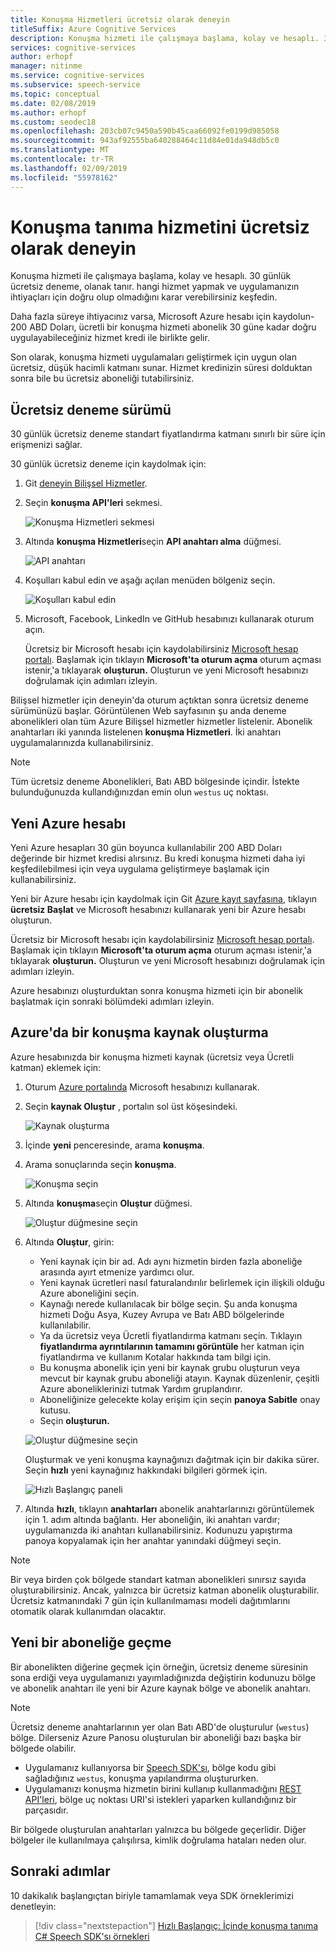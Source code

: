 ```yaml
---
title: Konuşma Hizmetleri ücretsiz olarak deneyin
titleSuffix: Azure Cognitive Services
description: Konuşma hizmeti ile çalışmaya başlama, kolay ve hesaplı. 30 günlük ücretsiz deneme, olanak tanır. hangi hizmet yapmak ve uygulamanızın ihtiyaçları için doğru olup olmadığını karar verebilirsiniz keşfedin.
services: cognitive-services
author: erhopf
manager: nitinme
ms.service: cognitive-services
ms.subservice: speech-service
ms.topic: conceptual
ms.date: 02/08/2019
ms.author: erhopf
ms.custom: seodec18
ms.openlocfilehash: 203cb07c9450a590b45caa66092fe0199d985058
ms.sourcegitcommit: 943af92555ba640288464c11d84e01da948db5c0
ms.translationtype: MT
ms.contentlocale: tr-TR
ms.lasthandoff: 02/09/2019
ms.locfileid: "55978162"
---
```

# <a name="try-the-speech-service-for-free"></a>Konuşma tanıma hizmetini ücretsiz olarak deneyin

Konuşma hizmeti ile çalışmaya başlama, kolay ve hesaplı. 30 günlük ücretsiz deneme, olanak tanır. hangi hizmet yapmak ve uygulamanızın ihtiyaçları için doğru olup olmadığını karar verebilirsiniz keşfedin.

Daha fazla süreye ihtiyacınız varsa, Microsoft Azure hesabı için kaydolun-200 ABD Doları, ücretli bir konuşma hizmeti abonelik 30 güne kadar doğru uygulayabileceğiniz hizmet kredi ile birlikte gelir.

Son olarak, konuşma hizmeti uygulamaları geliştirmek için uygun olan ücretsiz, düşük hacimli katmanı sunar. Hizmet kredinizin süresi dolduktan sonra bile bu ücretsiz aboneliği tutabilirsiniz.

## <a name="free-trial"></a>Ücretsiz deneme sürümü

30 günlük ücretsiz deneme standart fiyatlandırma katmanı sınırlı bir süre için erişmenizi sağlar.

30 günlük ücretsiz deneme için kaydolmak için:

1. Git [deneyin Bilişsel Hizmetler](https://azure.microsoft.com/try/cognitive-services/).

1. Seçin **konuşma API'leri** sekmesi.

   ![Konuşma Hizmetleri sekmesi](media/index/try-speech-api-free-trial1.png)

1. Altında **konuşma Hizmetleri**seçin **API anahtarı alma** düğmesi.

   ![API anahtarı](media/index/try-speech-api-free-trial2.png)

1. Koşulları kabul edin ve aşağı açılan menüden bölgeniz seçin.

   ![Koşulları kabul edin](media/index/try-speech-api-free-trial3.png)

1. Microsoft, Facebook, LinkedIn ve GitHub hesabınızı kullanarak oturum açın.

    Ücretsiz bir Microsoft hesabı için kaydolabilirsiniz [Microsoft hesap portalı](https://account.microsoft.com/account). Başlamak için tıklayın **Microsoft'ta oturum açma** oturum açması istenir,'a tıklayarak **oluşturun.** Oluşturun ve yeni Microsoft hesabınızı doğrulamak için adımları izleyin.

Bilişsel hizmetler için deneyin'da oturum açtıktan sonra ücretsiz deneme sürümünüzü başlar. Görüntülenen Web sayfasının şu anda deneme abonelikleri olan tüm Azure Bilişsel hizmetler hizmetler listelenir. Abonelik anahtarları iki yanında listelenen **konuşma Hizmetleri**. İki anahtarı uygulamalarınızda kullanabilirsiniz.

> [!NOTE]
> Tüm ücretsiz deneme Abonelikleri, Batı ABD bölgesinde içindir. İstekte bulunduğunuzda kullandığınızdan emin olun `westus` uç noktası.

## <a name="new-azure-account"></a>Yeni Azure hesabı

Yeni Azure hesapları 30 gün boyunca kullanılabilir 200 ABD Doları değerinde bir hizmet kredisi alırsınız. Bu kredi konuşma hizmeti daha iyi keşfedilebilmesi için veya uygulama geliştirmeye başlamak için kullanabilirsiniz.

Yeni bir Azure hesabı için kaydolmak için Git [Azure kayıt sayfasına](https://azure.microsoft.com/free/ai/), tıklayın **ücretsiz Başlat** ve Microsoft hesabınızı kullanarak yeni bir Azure hesabı oluşturun.

Ücretsiz bir Microsoft hesabı için kaydolabilirsiniz [Microsoft hesap portalı](https://account.microsoft.com/account). Başlamak için tıklayın **Microsoft'ta oturum açma** oturum açması istenir,'a tıklayarak **oluşturun.** Oluşturun ve yeni Microsoft hesabınızı doğrulamak için adımları izleyin.

Azure hesabınızı oluşturduktan sonra konuşma hizmeti için bir abonelik başlatmak için sonraki bölümdeki adımları izleyin.

## <a name="create-a-speech-resource-in-azure"></a>Azure'da bir konuşma kaynak oluşturma

Azure hesabınızda bir konuşma hizmeti kaynak (ücretsiz veya Ücretli katman) eklemek için:

1. Oturum [Azure portalında](https://portal.azure.com/) Microsoft hesabınızı kullanarak.

1. Seçin **kaynak Oluştur** , portalın sol üst köşesindeki.

    ![Kaynak oluşturma](media/index/try-speech-api-create-speech1.png)

1. İçinde **yeni** penceresinde, arama **konuşma**.

1. Arama sonuçlarında seçin **konuşma**.

    ![Konuşma seçin](media/index/try-speech-api-create-speech2.png)

1. Altında **konuşma**seçin **Oluştur** düğmesi.

    ![Oluştur düğmesine seçin](media/index/try-speech-api-create-speech3.png)

1. Altında **Oluştur**, girin:

    * Yeni kaynak için bir ad. Adı aynı hizmetin birden fazla aboneliğe arasında ayırt etmenize yardımcı olur.
    * Yeni kaynak ücretleri nasıl faturalandırılır belirlemek için ilişkili olduğu Azure aboneliğini seçin.
    * Kaynağı nerede kullanılacak bir bölge seçin. Şu anda konuşma hizmeti Doğu Asya, Kuzey Avrupa ve Batı ABD bölgelerinde kullanılabilir.
    * Ya da ücretsiz veya Ücretli fiyatlandırma katmanı seçin. Tıklayın **fiyatlandırma ayrıntılarının tamamını görüntüle** her katman için fiyatlandırma ve kullanım Kotalar hakkında tam bilgi için.
    * Bu konuşma abonelik için yeni bir kaynak grubu oluşturun veya mevcut bir kaynak grubu aboneliği atayın. Kaynak düzenlenir, çeşitli Azure aboneliklerinizi tutmak Yardım gruplandırır.
    * Aboneliğinize gelecekte kolay erişim için seçin **panoya Sabitle** onay kutusu.
    * Seçin **oluşturun.**

    ![Oluştur düğmesine seçin](media/index/try-speech-api-create-speech4.png)

    Oluşturmak ve yeni konuşma kaynağınızı dağıtmak için bir dakika sürer. Seçin **hızlı** yeni kaynağınız hakkındaki bilgileri görmek için.

    ![Hızlı Başlangıç paneli](media/index/try-speech-api-create-speech5.png)

1. Altında **hızlı**, tıklayın **anahtarları** abonelik anahtarlarınızı görüntülemek için 1. adım altında bağlantı. Her aboneliğin, iki anahtarı vardır; uygulamanızda iki anahtarı kullanabilirsiniz. Kodunuzu yapıştırma panoya kopyalamak için her anahtar yanındaki düğmeyi seçin.

> [!NOTE]
> Bir veya birden çok bölgede standart katman abonelikleri sınırsız sayıda oluşturabilirsiniz. Ancak, yalnızca bir ücretsiz katman abonelik oluşturabilir. Ücretsiz katmanındaki 7 gün için kullanılmaması modeli dağıtımlarını otomatik olarak kullanımdan olacaktır.

## <a name="switch-to-a-new-subscription"></a>Yeni bir aboneliğe geçme

Bir abonelikten diğerine geçmek için örneğin, ücretsiz deneme süresinin sona erdiği veya uygulamanızı yayımladığınızda değiştirin kodunuzu bölge ve abonelik anahtarı ile yeni bir Azure kaynak bölge ve abonelik anahtarı.

> [!NOTE]
> Ücretsiz deneme anahtarlarının yer olan Batı ABD'de oluşturulur (`westus`) bölge. Dilerseniz Azure Panosu oluşturulan bir aboneliği bazı başka bir bölgede olabilir.

* Uygulamanız kullanıyorsa bir [Speech SDK'sı](speech-sdk.md), bölge kodu gibi sağladığınız `westus`, konuşma yapılandırma oluştururken.
* Uygulamanızı konuşma hizmetin birini kullanıp kullanmadığını [REST API'leri](rest-apis.md), bölge uç noktası URI'si istekleri yaparken kullandığınız bir parçasıdır.

Bir bölgede oluşturulan anahtarları yalnızca bu bölgede geçerlidir. Diğer bölgeler ile kullanılmaya çalışılırsa, kimlik doğrulama hataları neden olur.

## <a name="next-steps"></a>Sonraki adımlar

10 dakikalık başlangıçtan biriyle tamamlamak veya SDK örneklerimizi denetleyin:

> [!div class="nextstepaction"]
> [Hızlı Başlangıç: İçinde konuşma tanıma C# ](quickstart-csharp-dotnet-windows.md) 
>  [Speech SDK'sı örnekleri](speech-sdk.md#get-the-samples)
